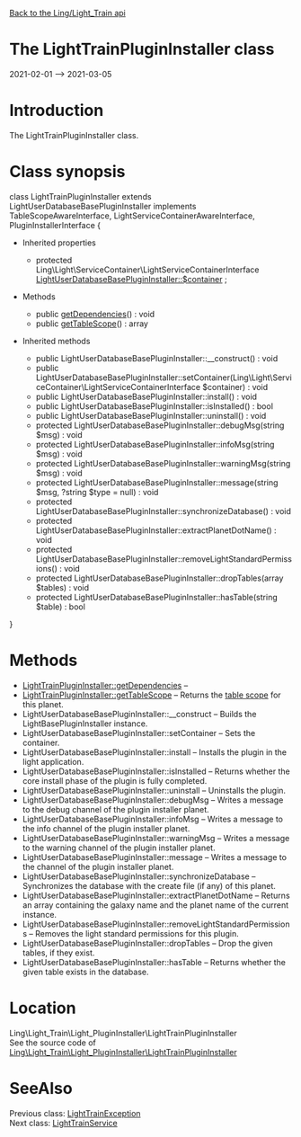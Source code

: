 [Back to the Ling/Light_Train api](https://github.com/lingtalfi/Light_Train/blob/master/doc/api/Ling/Light_Train.md)



The LightTrainPluginInstaller class
================
2021-02-01 --> 2021-03-05






Introduction
============

The LightTrainPluginInstaller class.



Class synopsis
==============


class <span class="pl-k">LightTrainPluginInstaller</span> extends LightUserDatabaseBasePluginInstaller implements TableScopeAwareInterface, LightServiceContainerAwareInterface, PluginInstallerInterface {

- Inherited properties
    - protected Ling\Light\ServiceContainer\LightServiceContainerInterface [LightUserDatabaseBasePluginInstaller::$container](#property-container) ;

- Methods
    - public [getDependencies](https://github.com/lingtalfi/Light_Train/blob/master/doc/api/Ling/Light_Train/Light_PluginInstaller/LightTrainPluginInstaller/getDependencies.md)() : void
    - public [getTableScope](https://github.com/lingtalfi/Light_Train/blob/master/doc/api/Ling/Light_Train/Light_PluginInstaller/LightTrainPluginInstaller/getTableScope.md)() : array

- Inherited methods
    - public LightUserDatabaseBasePluginInstaller::__construct() : void
    - public LightUserDatabaseBasePluginInstaller::setContainer(Ling\Light\ServiceContainer\LightServiceContainerInterface $container) : void
    - public LightUserDatabaseBasePluginInstaller::install() : void
    - public LightUserDatabaseBasePluginInstaller::isInstalled() : bool
    - public LightUserDatabaseBasePluginInstaller::uninstall() : void
    - protected LightUserDatabaseBasePluginInstaller::debugMsg(string $msg) : void
    - protected LightUserDatabaseBasePluginInstaller::infoMsg(string $msg) : void
    - protected LightUserDatabaseBasePluginInstaller::warningMsg(string $msg) : void
    - protected LightUserDatabaseBasePluginInstaller::message(string $msg, ?string $type = null) : void
    - protected LightUserDatabaseBasePluginInstaller::synchronizeDatabase() : void
    - protected LightUserDatabaseBasePluginInstaller::extractPlanetDotName() : void
    - protected LightUserDatabaseBasePluginInstaller::removeLightStandardPermissions() : void
    - protected LightUserDatabaseBasePluginInstaller::dropTables(array $tables) : void
    - protected LightUserDatabaseBasePluginInstaller::hasTable(string $table) : bool

}






Methods
==============

- [LightTrainPluginInstaller::getDependencies](https://github.com/lingtalfi/Light_Train/blob/master/doc/api/Ling/Light_Train/Light_PluginInstaller/LightTrainPluginInstaller/getDependencies.md) &ndash; 
- [LightTrainPluginInstaller::getTableScope](https://github.com/lingtalfi/Light_Train/blob/master/doc/api/Ling/Light_Train/Light_PluginInstaller/LightTrainPluginInstaller/getTableScope.md) &ndash; Returns the [table scope](https://github.com/lingtalfi/TheBar/blob/master/discussions/table-scope.md) for this planet.
- LightUserDatabaseBasePluginInstaller::__construct &ndash; Builds the LightBasePluginInstaller instance.
- LightUserDatabaseBasePluginInstaller::setContainer &ndash; Sets the container.
- LightUserDatabaseBasePluginInstaller::install &ndash; Installs the plugin in the light application.
- LightUserDatabaseBasePluginInstaller::isInstalled &ndash; Returns whether the core install phase of the plugin is fully completed.
- LightUserDatabaseBasePluginInstaller::uninstall &ndash; Uninstalls the plugin.
- LightUserDatabaseBasePluginInstaller::debugMsg &ndash; Writes a message to the debug channel of the plugin installer planet.
- LightUserDatabaseBasePluginInstaller::infoMsg &ndash; Writes a message to the info channel of the plugin installer planet.
- LightUserDatabaseBasePluginInstaller::warningMsg &ndash; Writes a message to the warning channel of the plugin installer planet.
- LightUserDatabaseBasePluginInstaller::message &ndash; Writes a message to the channel of the plugin installer planet.
- LightUserDatabaseBasePluginInstaller::synchronizeDatabase &ndash; Synchronizes the database with the create file (if any) of this planet.
- LightUserDatabaseBasePluginInstaller::extractPlanetDotName &ndash; Returns an array containing the galaxy name and the planet name of the current instance.
- LightUserDatabaseBasePluginInstaller::removeLightStandardPermissions &ndash; Removes the light standard permissions for this plugin.
- LightUserDatabaseBasePluginInstaller::dropTables &ndash; Drop the given tables, if they exist.
- LightUserDatabaseBasePluginInstaller::hasTable &ndash; Returns whether the given table exists in the database.





Location
=============
Ling\Light_Train\Light_PluginInstaller\LightTrainPluginInstaller<br>
See the source code of [Ling\Light_Train\Light_PluginInstaller\LightTrainPluginInstaller](https://github.com/lingtalfi/Light_Train/blob/master/Light_PluginInstaller/LightTrainPluginInstaller.php)



SeeAlso
==============
Previous class: [LightTrainException](https://github.com/lingtalfi/Light_Train/blob/master/doc/api/Ling/Light_Train/Exception/LightTrainException.md)<br>Next class: [LightTrainService](https://github.com/lingtalfi/Light_Train/blob/master/doc/api/Ling/Light_Train/Service/LightTrainService.md)<br>
